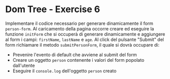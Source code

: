 # Dom Tree - Exercise 6
Implementare il codice necessario per generare dinamicamente il form `person-form`.
Al caricamento della pagina occorre creare ed eseguire la funzione `initForm` che si occuperà di generare dinamicamente e aggiungere al form i campi: `firstName`, `lastName` e `age`.
Al click del pulsante "Submit" del form richiamare il metodo `submitPersonForm`, il quale si dovrà occupare di:
* Prevenire l'evento di default che avviene al submit del form
* Creare un oggetto `person` contenente i valori del form popolato dall'utente
* Eseguire il `console.log` dell'oggetto `person` creato